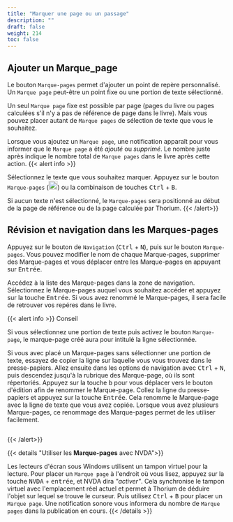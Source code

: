 ```yaml
---
title: "Marquer une page ou un passage"
description: ""
draft: false
weight: 214
toc: false
---
```


## Ajouter un Marque_page

Le bouton `Marque-pages` permet d'ajouter un point de repère personnalisé. 
Un `Marque page` peut-être un point fixe ou une portion de texte sélectionné.

Un seul  `Marque page` fixe est possible par page 
(pages du livre ou pages calculées 
s'il n'y a pas de référence de page dans le livre). 
Mais vous pouvez placer autant de  `Marque pages` de sélection de texte 
que vous le souhaitez. 

Lorsque vous ajoutez un `Marque page`, une notification apparaît pour vous informer que 
le `Marque page` a été *ajouté* ou *supprimé*. 
Le nombre juste après indique le nombre total de  `Marque pages` dans le livre 
après cette action. 
{{< alert info >}}

Sélectionnez le texte que vous souhaitez marquer. 
Appuyez sur le bouton `Marque-pages` 
(<img class="icons" src="/images/icons/outline-bookmark-24px-grey.svg" alt="" width="20px">)
 ou la combinaison de touches  <kbd>Ctrl</kbd>  +  <kbd>B</kbd>.

Si aucun texte n'est sélectionné, 
le `Marque-pages` sera positionné 
au début de la page de référence ou de la page calculée par Thorium.
{{< /alert>}}

## Révision et navigation dans les Marques-pages 

Appuyez sur le bouton de `Navigation` (<kbd>Ctrl</kbd> + <kbd>N</kbd>), puis sur 
le bouton `Marque-pages`. Vous pouvez modifier le nom de chaque Marque-pages, supprimer 
des Marque-pages et vous déplacer entre les Marque-pages en appuyant sur <kbd>Entrée</kbd>.

Accédez à la liste des Marque-pages dans la zone de navigation. Sélectionnez le 
Marque-pages auquel vous souhaitez accéder et appuyez sur la touche 
<kbd>Entrée</kbd>. Si vous 
avez renommé le Marque-pages, il sera facile de retrouver vos repéres dans le livre.


{{< alert info >}}
Conseil 

Si vous sélectionnez une portion de texte puis activez le bouton `Marque-page`,
le marque-page créé aura pour intitulé la ligne sélectionnée.

Si vous avec placé un Marque-pages sans sélectionner une portion de texte, essayez de 
copier la ligne sur laquelle vous vous trouvez dans le presse-papiers. 
Allez ensuite dans les options de navigation avec <kbd>Ctrl</kbd> + <kbd>N</kbd>, 
puis descendez jusqu'à la rubrique des Marque-page, où ils sont répertoriés. 
Appuyez sur la touche <kbd>b</kbd> pour vous déplacer vers le bouton d'édition afin de 
renommer le Marque-page. Collez la ligne du presse-papiers et appuyez sur la 
touche <kbd>Entrée</kbd>. Cela renomme le Marque-page avec la ligne de texte 
que vous avez copiée. Lorsque vous avez plusieurs Marque-pages, ce renommage des 
Marque-pages permet de les utiliser facilement.

<figure>
  <img src="/images/local-fr/thorium-marquePages.png" alt="">
  <figcaption class="icon">
  </figcaption>
</figure>

{{< /alert>}}

{{< details "Utiliser les **Marque-pages** avec NVDA">}}

Les lecteurs d'écran sous Windows utilisent un tampon virtuel 
pour la lecture. 
Pour placer un  `Marque page` à l'endroit où vous lisez, 
appuyez sur la touche <kbd>NVDA</kbd> + <kbd>entrée</kbd>, et NVDA dira 
*"activer"*. Cela 
synchronise le tampon virtuel avec l'emplacement réel actuel et permet 
à Thorium de déduire l'objet 
sur lequel se trouve le curseur. 
Puis utilisez 
<kbd>Ctrl</kbd> + <kbd>B</kbd> pour placer un  `Marque page`. 
Une notification sonore vous informera du nombre de  `Marque pages` 
dans la publication en cours.
{{< /details >}}